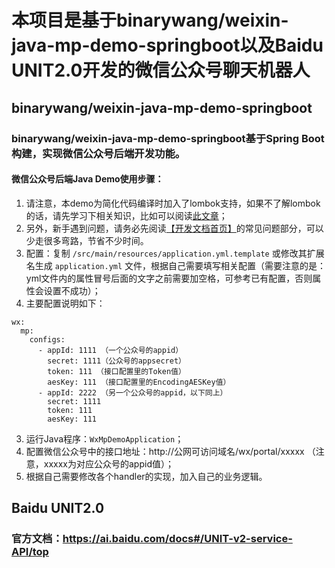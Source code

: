 # 本项目是基于binarywang/weixin-java-mp-demo-springboot以及Baidu UNIT2.0开发的微信公众号聊天机器人

## binarywang/weixin-java-mp-demo-springboot
### binarywang/weixin-java-mp-demo-springboot基于Spring Boot构建，实现微信公众号后端开发功能。
#### 微信公众号后端Java Demo使用步骤：
1. 请注意，本demo为简化代码编译时加入了lombok支持，如果不了解lombok的话，请先学习下相关知识，比如可以阅读[此文章](https://mp.weixin.qq.com/s/cUc-bUcprycADfNepnSwZQ)；
1. 另外，新手遇到问题，请务必先阅读[【开发文档首页】](https://github.com/Wechat-Group/WxJava/wiki)的常见问题部分，可以少走很多弯路，节省不少时间。
1. 配置：复制 `/src/main/resources/application.yml.template` 或修改其扩展名生成 `application.yml` 文件，根据自己需要填写相关配置（需要注意的是：yml文件内的属性冒号后面的文字之前需要加空格，可参考已有配置，否则属性会设置不成功）；
2. 主要配置说明如下：
```
wx:
  mp:
    configs:
      - appId: 1111 （一个公众号的appid）
        secret: 1111（公众号的appsecret）
        token: 111 （接口配置里的Token值）
        aesKey: 111 （接口配置里的EncodingAESKey值）
      - appId: 2222 （另一个公众号的appid，以下同上）
        secret: 1111
        token: 111
        aesKey: 111
```
3. 运行Java程序：`WxMpDemoApplication`；
4. 配置微信公众号中的接口地址：http://公网可访问域名/wx/portal/xxxxx （注意，xxxxx为对应公众号的appid值）；
5. 根据自己需要修改各个handler的实现，加入自己的业务逻辑。

## Baidu UNIT2.0
### 官方文档：https://ai.baidu.com/docs#/UNIT-v2-service-API/top
